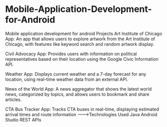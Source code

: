 # Mobile-Application-Development-for-Android
Mobile application development for android
Projects
Art Institute of Chicago App: An app that allows users to explore artwork from the Art Institute of Chicago, with features like keyword search and random artwork display.

Civil Advocacy App: Provides users with information on political representatives based on their location using the Google Civic Information API.

Weather App: Displays current weather and a 7-day forecast for any location, using real-time weather data from an external API.

News of the World App: A news aggregator that shows the latest world news, categorized by topics, and allows users to bookmark and share articles.

CTA Bus Tracker App: Tracks CTA buses in real-time, displaying estimated arrival times and route information
--->Technologies Used
Java
Android Studio
REST APIs
